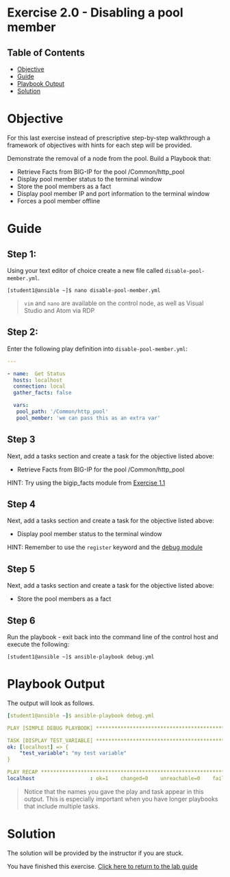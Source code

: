 # Exercise 2.0 - Disabling a pool member

## Table of Contents

- [Objective](#objective)
- [Guide](#guide)
- [Playbook Output](#playbook-output)
- [Solution](#solution)

# Objective

For this last exercise instead of prescriptive step-by-step walkthrough a framework of objectives with hints for each step will be provided.  

Demonstrate the removal of a node from the pool.  Build a Playbook that:
  - Retrieve Facts from BIG-IP for the pool /Common/http_pool
  - Display pool member status to the terminal window
  - Store the pool members as a fact
  - Display pool member IP and port information to the terminal window
  - Forces a pool member offline

# Guide

## Step 1:

Using your text editor of choice create a new file called `disable-pool-member.yml`.

```
[student1@ansible ~]$ nano disable-pool-member.yml
```

>`vim` and `nano` are available on the control node, as well as Visual Studio and Atom via RDP

## Step 2:

Enter the following play definition into `disable-pool-member.yml`:

``` yaml
---

- name:  Get Status
  hosts: localhost
  connection: local
  gather_facts: false

  vars:
   pool_path: '/Common/http_pool'
   pool_member: 'we can pass this as an extra var'
```

## Step 3

Next, add a tasks section and create a task for the objective listed above:

  - Retrieve Facts from BIG-IP for the pool /Common/http_pool

HINT: Try using the bigip_facts module from [Exercise 1.1](../1.1-get-facts)  

## Step 4

Next, add a tasks section and create a task for the objective listed above:

  - Display pool member status to the terminal window

HINT: <span style="background-color: #FFFFFF">
Remember to use the `register` keyword and the [debug module](https://docs.ansible.com/ansible/latest/modules/debug_module.html)</span>

## Step 5

Next, add a tasks section and create a task for the objective listed above:

  - Store the pool members as a fact



## Step 6
Run the playbook - exit back into the command line of the control host and execute the following:

```
[student1@ansible ~]$ ansible-playbook debug.yml
```
# Playbook Output

The output will look as follows.

```yaml
[student1@ansible ~]$ ansible-playbook debug.yml

PLAY [SIMPLE DEBUG PLAYBOOK] *******************************************************************************

TASK [DISPLAY TEST_VARIABLE] *******************************************************************************
ok: [localhost] => {
    "test_variable": "my test variable"
}

PLAY RECAP *************************************************************************************************
localhost                  : ok=1    changed=0    unreachable=0    failed=0
```
> Notice that the names you gave the play and task appear in this output. This is especially important when you have longer playbooks that include multiple tasks.

# Solution
The solution will be provided by the instructor if you are stuck.

You have finished this exercise.  [Click here to return to the lab guide](../README.md)
